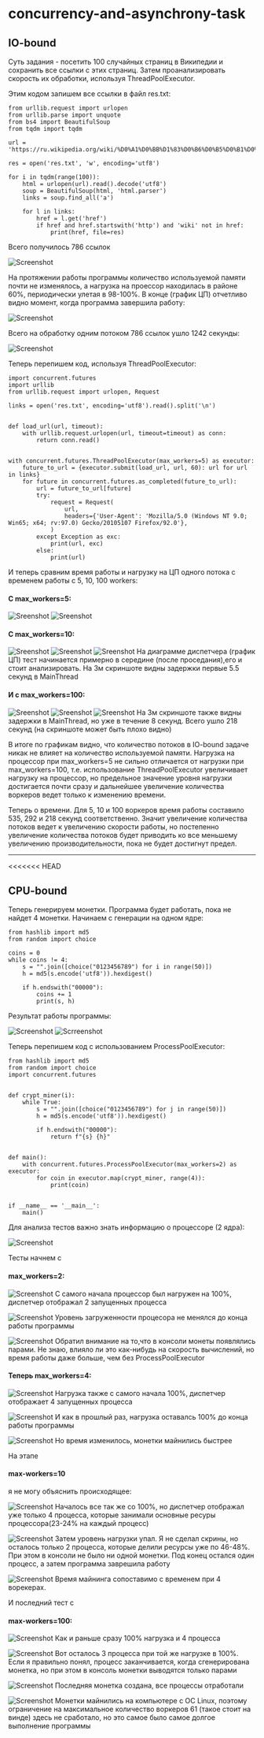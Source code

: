 # concurrency-and-asynchrony-task

<h2>IO-bound</h2>
Суть задания - посетить 100 случайных страниц в Википедии и сохранить все ссылки с этих страниц. Затем проанализировать скорость их обработки, используя ThreadPoolExecutor.

Этим кодом запишем все ссылки в файл res.txt:

    from urllib.request import urlopen
    from urllib.parse import unquote
    from bs4 import BeautifulSoup
    from tqdm import tqdm
    
    url = 'https://ru.wikipedia.org/wiki/%D0%A1%D0%BB%D1%83%D0%B6%D0%B5%D0%B1%D0%BD%D0%B0%D1%8F:%D0%A1%D0%BB%D1%83%D1%87%D0%B0%D0%B9%D0%BD%D0%B0%D1%8F_%D1%81%D1%82%D1%80%D0%B0%D0%BD%D0%B8%D1%86%D0%B0'
    
    res = open('res.txt', 'w', encoding='utf8')
    
    for i in tqdm(range(100)):
        html = urlopen(url).read().decode('utf8')
        soup = BeautifulSoup(html, 'html.parser')
        links = soup.find_all('a')

        for l in links:
            href = l.get('href')
            if href and href.startswith('http') and 'wiki' not in href:
                print(href, file=res)

Всего получилось 786 ссылок

![Screenshot](screenshots_for_IO-bound/res_screenshot.png)

На протяжении работы программы количество используемой памяти почти не изменялось, а нагрузка на проессор находилась в районе 60%, периодически улетая в 98-100%. В конце (график ЦП) отчетливо видно момент, когда программа завершила работу:

![Screenshot](screenshots_for_IO-bound/task_manager_screenshot.png)

Всего на обработку одним потоком 786 ссылок ушло 1242 секунды:

![Screenshot](screenshots_for_IO-bound/one_thread_solution.png)

Теперь перепишем код, используя ThreadPoolExecutor:

    import concurrent.futures
    import urllib
    from urllib.request import urlopen, Request
    
    links = open('res.txt', encoding='utf8').read().split('\n')
    
    
    def load_url(url, timeout):
        with urllib.request.urlopen(url, timeout=timeout) as conn:
            return conn.read()
    
    
    with concurrent.futures.ThreadPoolExecutor(max_workers=5) as executor:
        future_to_url = {executor.submit(load_url, url, 60): url for url in links}
        for future in concurrent.futures.as_completed(future_to_url):
            url = future_to_url[future]
            try:
                request = Request(
                    url,
                    headers={'User-Agent': 'Mozilla/5.0 (Windows NT 9.0; Win65; x64; rv:97.0) Gecko/20105107 Firefox/92.0'},
                )
            except Exception as exc:
                print(url, exc)
            else:
                print(url)

И теперь сравним время работы и нагрузку на ЦП одного потока с временем работы с 5, 10, 100 workers:

<h4>С max_workers=5:</h4>

![Sreenshot](screenshots_for_IO-bound/task_manager_screenshot_5-workers.png)
![Sreenshot](screenshots_for_IO-bound/5_threads_solution.png)

<h4>C max_workers=10:</h4>

![Sreenshot](screenshots_for_IO-bound/task_manager_screenshot_10-workers.png)
![Sreenshot](screenshots_for_IO-bound/10_threads_solution.png)
![Sreenshot](screenshots_for_IO-bound/10_threads_solution_first-seconds.png)
На диаграмме диспетчера (график ЦП) тест начинается примерно в середине (после проседания),его и стоит анализировать. 
На 3м скриншоте видны задержки первые 5.5 секунд в MainThread

<h4>И с max_workers=100:</h4>

![Sreenshot](screenshots_for_IO-bound/task_manager_screenshot_100-workers.png)
![Sreenshot](screenshots_for_IO-bound/100_threads_solution.png)
![Sreenshot](screenshots_for_IO-bound/100_threads_solution_first-seconds.png)
На 3м скриншоте также видны задержки в MainThread, но уже в течение 8 секунд.
Всего ушло 218 секунд (на скриншоте может быть плохо видно)

В итоге по графикам видно, что количество потоков в IO-bound задаче никак не влияет на количество используемой памяти. Нагрузка на процессор при max_workers=5 не сильно отличается от нагрузки при max_workers=100, т.е. использование ThreadPoolExecutor увеличивает нагрузку на процессор, но предельное значение уровня нагрузки достигается почти сразу и дальнейшее увеличение количества воркеров ведет только к изменению времени.<br>

Теперь о времени. Для 5, 10 и 100 воркеров время работы составило 535, 292 и 218 секунд соответственно. Значит увеличение количества потоков ведет к увеличению скорости работы, но постепенно увеличение количества потоков будет приводить ко все меньшему увеличению производительности, пока не будет достигнут предел.

_____
<<<<<<< HEAD

<h2>CPU-bound</h2>

Теперь генерируем монетки. Программа будет работать, пока не найдет 4 монетки. Начинаем с генерации на одном ядре:

    from hashlib import md5
    from random import choice
    
    coins = 0
    while coins != 4:
        s = "".join([choice("0123456789") for i in range(50)])
        h = md5(s.encode('utf8')).hexdigest()
    
        if h.endswith("00000"):
            coins += 1
            print(s, h)

Результат работы программы:

![Screenshot](task-manager-one-core.png)
![Scrreenshot](one-core-solution.png)


Теперь перепишем код с использованием ProcessPoolExecutor:

    from hashlib import md5
    from random import choice
    import concurrent.futures
    
    
    def crypt_miner(i):
        while True:
            s = "".join([choice("0123456789") for j in range(50)])
            h = md5(s.encode('utf8')).hexdigest()
    
            if h.endswith("00000"):
                return f"{s} {h}"
    
    
    def main():
        with concurrent.futures.ProcessPoolExecutor(max_workers=2) as executor:
            for coin in executor.map(crypt_miner, range(4)):
                print(coin)
    
    
    if __name__ == '__main__':
        main()

Для анализа тестов важно знать информацию о процессоре (2 ядра):

![Screenshot](processor_info.png)

Тесты начнем с <h4>max_workers=2:</h4>

![Screenshot](task-manager_2-workers_start.png)
С самого начала процессор был нагружен на 100%, диспетчер отображал 2 запущенных процесса

![Screenshot](task-manager_2-workers_end.png)
Уровень загруженности процесора не менялся до конца работы программы

![Screenshot](2-cores-solution.png)
Обратил внимание на то,что в консоли монеты появлялись парами. Не знаю, влияло ли это как-нибудь на скорость вычислений, но время работы даже больше, чем без ProcessPoolExecutor

<h4>Теперь max_workers=4:</h4>

![Screenshot](task-manager_4-workers_start.png)
Нагрузка также с самого начала 100%, диспетчер отображает 4 запущенных процесса

![Screenshot](task-manager_4-workers_end.png)
И как в прошлый раз, нагрузка оставалсь 100% до конца работы программы

![Screenshot](4-cores-solution.png)
Но время изменилось, монетки майнились быстрее


На этапе <h4>max-workers=10</h4> я не могу объяснить происходящее:

![Screenshot](task-manager_10-workers_start.png)
Началось все так же со 100%, но диспетчер отображал уже только 4 процесса, которые занимали основные ресуры процессора(23-24% на каждый процесс)

![Screenshot](task-manager_10-workers_end.png)
Затем уровень нагрузки упал. Я не сделал скрины, но осталось только 2 процесса, которые делили ресурсы уже по 46-48%. При этом в консоли не было ни одной монетки. Под конец остался один процесс, а затем программа заврешила работу

![Screenshot](10-cores-solution.png)
Время майнинга сопоставимо с временем при 4 ворекерах. 


И последний тест с <h4>max-workers=100:</h4>

![Screenshot](task-manager_100-workers_start.png)
Как и раньше сразу 100% нагрузка и 4 процесса

![Screenshot](task-manager_100-workers_middle.png)
Вот осталось 3 процесса при той же нагрузке в 100%. Если я правильно понял, процесс заканчивается, когда сгенерирована монетка, но при этом в консоль монетки выводятся только парами

![Screenshot](task-manager_10-workers_end.png)
Последняя монетка создана, все процессы отработали

![Screenshot](100-cores-solution.png)
Монетки майнились на компьютере с ОС Linux, поэтому ограничение на максимальное количество воркеров 61 (такое стоит на винде) здесь не сработало, но это самое было самое долгое выполнение программы
